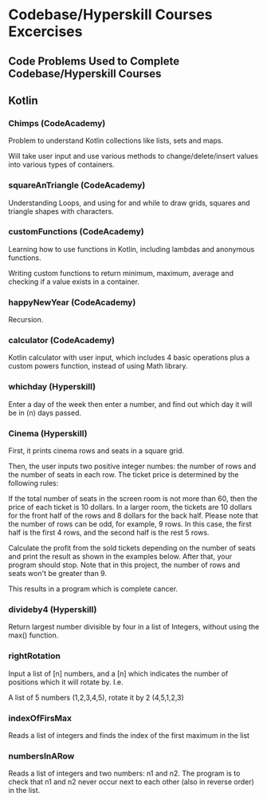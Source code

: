 # Codebase/Hyperskill Courses Excercises

## Code Problems Used to Complete Codebase/Hyperskill Courses

## Kotlin

### Chimps (CodeAcademy)

Problem to understand Kotlin collections like lists, sets and maps.

Will take user input and use various methods to change/delete/insert values into various types of containers.

### squareAnTriangle (CodeAcademy)

Understanding Loops, and using for and while to draw grids, squares and triangle shapes with characters.

### customFunctions (CodeAcademy)

Learning how to use functions in Kotlin, including lambdas and anonymous functions.

Writing custom functions to return minimum, maximum, average and checking if a value exists in a container.

### happyNewYear (CodeAcademy)

Recursion.

### calculator (CodeAcademy)

Kotlin calculator with user input, which includes 4 basic operations plus a custom powers function, instead of using Math library.

### whichday (Hyperskill)

Enter a day of the week then enter a number, and find out which day it will be in (n) days passed.

### Cinema (Hyperskill)

First, it prints cinema rows and seats in a square grid.

Then, the user inputs two positive integer numbes: the number of rows and the number of seats in each row. The ticket price is determined by the following rules:

If the total number of seats in the screen room is not more than 60, then the price of each ticket is 10 dollars.
In a larger room, the tickets are 10 dollars for the front half of the rows and 8 dollars for the back half. Please note that the number of rows can be odd, for example, 9 rows. In this case, the first half is the first 4 rows, and the second half is the rest 5 rows.

Calculate the profit from the sold tickets depending on the number of seats and print the result as shown in the examples below. After that, your program should stop. Note that in this project, the number of rows and seats won't be greater than 9.

This results in a program which is complete cancer.

### divideby4 (Hyperskill)

Return largest number divisible by four in a list of Integers, without using the max() function.

### rightRotation

Input a list of [n] numbers, and a [n] which indicates the number of positions which it will rotate by. I.e.

A list of 5 numbers (1,2,3,4,5), rotate it by 2 (4,5,1,2,3)

### indexOfFirsMax

Reads a list of integers and finds the index of the first maximum in the list

### numbersInARow

Reads a list of integers and two numbers: n1 and n2. The program is to check that n1 and n2 never occur next to each other (also in reverse order) in the list.
